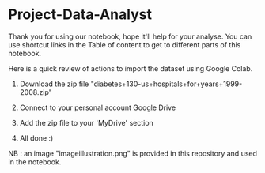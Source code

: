 # Project-Data-Analyst


Thank you for using our notebook, hope it'll help for your analyse.
You can use shortcut links in the Table of content to get to different parts of this notebook.

Here is a quick review of actions to import the dataset using Google Colab.

1. Download the zip file "diabetes+130-us+hospitals+for+years+1999-2008.zip"

2. Connect to your personal account Google Drive

3. Add the zip file to your 'MyDrive' section

4. All done :)

NB : an image "imageillustration.png" is provided in this repository and used in the notebook.
